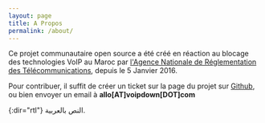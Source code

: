 ```yaml
---
layout: page
title: A Propos
permalink: /about/
---
```

Ce projet communautaire open source a été créé en réaction au blocage des technologies VoIP au Maroc par [l'Agence Nationale de Réglementation des Télécommunications](http://www.anrt.ma), depuis le 5 Janvier 2016.

Pour contribuer, il suffit de créer un ticket sur la page du projet sur [Github](https://github.com/VoIPDown/voipdown.github.io/issues), ou bien envoyer un email à **allo[AT]voipdown[DOT]com**

{:dir="rtl"}
النص بالعربية.